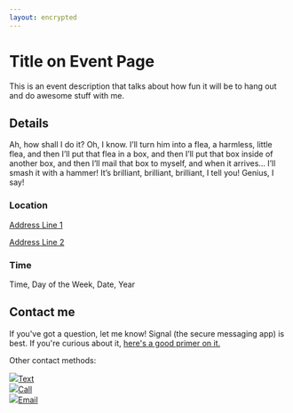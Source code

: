 ```yaml
---
layout: encrypted
---
```


# Title on Event Page

This is an event description that talks about how fun it will be to hang out and do awesome stuff with me.

## Details

Ah, how shall I do it? Oh, I know. I’ll turn him into a flea, a harmless, little flea, and then I’ll put that flea in a box, and then I’ll put that box inside of another box, and then I’ll mail that box to myself, and when it arrives… I’ll smash it with a hammer! It’s brilliant, brilliant, brilliant, I tell you! Genius, I say!

### Location

<div class="body__address">
  <a href="maps url">
    <p>Address Line 1</p>
    <p>Address Line 2</p>
  </a>
</div>

### Time

<div class="body__time">
  <p>Time, Day of the Week, Date, Year</p>
</div>

## Contact me

If you've got a question, let me know! Signal (the secure messaging app) is best. If you're curious about it, [here's a good primer on it.](https://gizmodo.com/stop-sending-regular-text-messages-1831258324)

<div class="body__contact">
  <p>Other contact methods:</p>
  <div class="body__contact-sms">
    <a href="sms:5551234567"><img class="sms-logo" src="/hang-out-with-me/images/sms-24.png">Text</a>
  </div>
  <div class="body__contact-phone">
    <a href="tel:5551234567"><img class="phone-logo" src="/hang-out-with-me/images/phone-24.png">Call</a>
  </div>
  <div class="body__contact-email">
    <a href="mailto:email@fake_email.blargh?subject=Question About the Event"><img class="email-logo" src="/hang-out-with-me/images/email-24.png">Email</a>
  </div>
</div>
